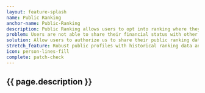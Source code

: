 ```yaml
---
layout: feature-splash
name: Public Ranking
anchor-name: Public-Ranking
description: Public Ranking allows users to opt into ranking where they are only ranked against other publicly ranked users. These rankings are made public for users to share. Users receive links to share their public profile. Their public profile is a static page where they can share their big number and/or their rank. Both are optional and can be toggled by the user. The interface for their public rank includes links to the public profiles of the people above and below them as well as the top 7.
problem: Users are not able to share their financial status with other people in a verifiable fashion that also protects their specific financial data. 
solution: Allow users to authorize us to share their public ranking data (Big Number and Public Rank).
stretch_feature: Robust public profiles with historical ranking data and verified large purchases.
icon: person-lines-fill
complete: patch-check
---
```


## {{ page.description }}